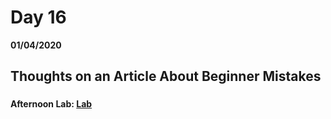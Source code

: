 # Day 16
__01/04/2020__

## Thoughts on an Article About Beginner Mistakes

### 

### 

### 

#### Afternoon Lab: [Lab](lablink)
